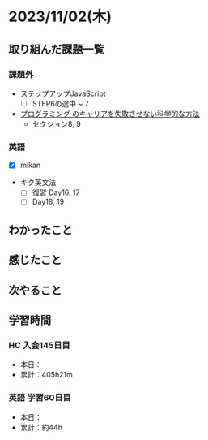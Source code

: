 # 2023/11/02(木)

## 取り組んだ課題一覧

### 課題外

- ステップアップJavaScript
  -[ ] STEP6の途中 ~ 7

- [プログラミング のキャリアを失敗させない科学的な方法](https://www.udemy.com/course/careerup/)
  - セクション8, 9

### 英語

- [x] mikan

- キク英文法
  - [ ] 復習 Day16, 17
  - [ ] Day18, 19

## わかったこと

## 感じたこと

## 次やること

## 学習時間

### HC 入会145日目

- 本日：
- 累計：405h21m

### 英語 学習60日目

- 本日：
- 累計：約44h
